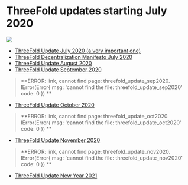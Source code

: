 # ThreeFold updates starting July 2020

![](threefold__information_cloud.png  )

- <a href="ThreeFold update doc July 2020.pdf">ThreeFold Update July 2020 (a very important one)</a>
- [ThreeFold Decentralization Manifesto July 2020](threefold__decentralization_manifesto.md)
- [ThreeFold Update August 2020](threefold__threefold_update_aug2020.md)
- [ThreeFold Update September 2020](threefold_update_sep2020)
> **ERROR: link, cannot find page: threefold_update_sep2020.
IError(Error{
    msg: 'cannot find the file: threefold_update_sep2020'
    code: 0
}) **<BR>


- [ThreeFold Update October 2020](threefold_update_oct2020)
> **ERROR: link, cannot find page: threefold_update_oct2020.
IError(Error{
    msg: 'cannot find the file: threefold_update_oct2020'
    code: 0
}) **<BR>


- [ThreeFold Update November 2020](threefold_update_nov2020)
> **ERROR: link, cannot find page: threefold_update_nov2020.
IError(Error{
    msg: 'cannot find the file: threefold_update_nov2020'
    code: 0
}) **<BR>


- [ThreeFold Update New Year 2021](threefold__threefold_update_jan2021.md)
